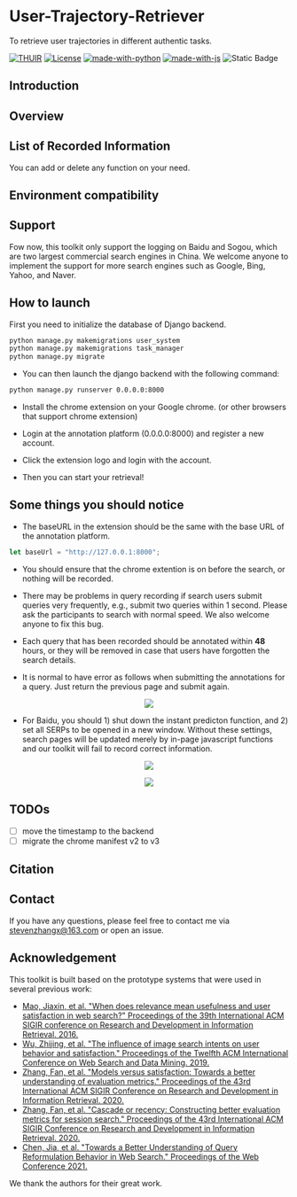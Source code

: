 # User-Trajectory-Retriever
To retrieve user trajectories in different authentic tasks.

[![THUIR](https://img.shields.io/badge/THUIR-ver%201.0-blueviolet)](http://www.thuir.cn)
[![License](https://img.shields.io/badge/License-MIT-blue.svg)](./LICENSE)
[![made-with-python](https://img.shields.io/badge/Made%20with-Python-red.svg)](#python)
[![made-with-js](https://img.shields.io/badge/Made%20with-JS-yellow.svg)](#javascript)
![Static Badge](https://img.shields.io/badge/made_by-Zhang_Xinkai-blue)

## Introduction

## Overview

## List of Recorded Information

You can add or delete any function on your need.

## Environment compatibility  

## Support
Fow now, this toolkit only support the logging on Baidu and Sogou, which are two largest commercial search engines in China. We welcome anyone to implement the support for more search engines such as Google, Bing, Yahoo, and Naver.

## How to launch
First you need to initialize the database of Django backend.
```bash
python manage.py makemigrations user_system
python manage.py makemigrations task_manager
python manage.py migrate
```
* You can then launch the django backend with the following command:
```bash
python manage.py runserver 0.0.0.0:8000
```
* Install the chrome extension on your Google chrome. (or other browsers that support chrome extension)

* Login at the annotation platform (0.0.0.0:8000) and register a new account.

* Click the extension logo and login with the account.


* Then you can start your retrieval!

## Some things you should notice
* The baseURL in the extension should be the same with the base URL of the annotation platform.
```javascript
let baseUrl = "http://127.0.0.1:8000";
```  
* You should ensure that the chrome extention is on before the search, or nothing will be recorded.  



* There may be problems in query recording if search users submit queries very frequently, e.g., submit two queries within 1 second. Please ask the participants to search with normal speed. We also welcome anyone to fix this bug.
* Each query that has been recorded should be annotated within **48** hours, or they will be removed in case that users have forgotten the search details.
* It is normal to have error as follows when submitting the annotations for a query. Just return the previous page and submit again.

<p align="center">
  <img src="https://github.com/xuanyuan14/Web-Search-Field-Study-Toolkit/blob/master/images/error.png">
</p>

* For Baidu, you should 1) shut down the instant predicton function, and 2) set all SERPs to be opened in a new window. Without these settings, search pages will be updated merely by in-page javascript functions and our toolkit will fail to record correct information. 

<p align="center">
  <img src="https://github.com/xuanyuan14/Web-Search-Field-Study-Toolkit/blob/master/images/close.png">
</p>

<p align="center">
  <img src="https://github.com/xuanyuan14/Web-Search-Field-Study-Toolkit/blob/master/images/setting.png">
</p>

## TODOs
* [ ] move the timestamp to the backend
* [ ] migrate the chrome manifest v2 to v3

## Citation


## Contact
If you have any questions, please feel free to contact me via [stevenzhangx@163.com]() or open an issue.

## Acknowledgement
This toolkit is built based on the prototype systems that were used in several previous work: 
* [Mao, Jiaxin, et al. "When does relevance mean usefulness and user satisfaction in web search?" Proceedings of the 39th International ACM SIGIR conference on Research and Development in Information Retrieval. 2016.](http://www.thuir.org/group/~YQLiu/publications/sigir2016Mao.pdf)
* [Wu, Zhijing, et al. "The influence of image search intents on user behavior and satisfaction." Proceedings of the Twelfth ACM International Conference on Web Search and Data Mining. 2019.](http://www.thuir.org/group/~YQLiu/publications/WSDM19Wu.pdf)
* [Zhang, Fan, et al. "Models versus satisfaction: Towards a better understanding of evaluation metrics." Proceedings of the 43rd International ACM SIGIR Conference on Research and Development in Information Retrieval. 2020.](https://static.aminer.cn/upload/pdf/1982/1327/2004/5f0277e911dc830562231df7_0.pdf)
* [Zhang, Fan, et al. "Cascade or recency: Constructing better evaluation metrics for session search." Proceedings of the 43rd International ACM SIGIR Conference on Research and Development in Information Retrieval. 2020.](http://www.thuir.cn/group/~mzhang/publications/SIGIR2020-ZhangFan1.pdf)
* [Chen, Jia, et al. "Towards a Better Understanding of Query Reformulation Behavior in Web Search." Proceedings of the Web Conference 2021.](https://dl.acm.org/doi/10.1145/3442381.3449916)

We thank the authors for their great work.
